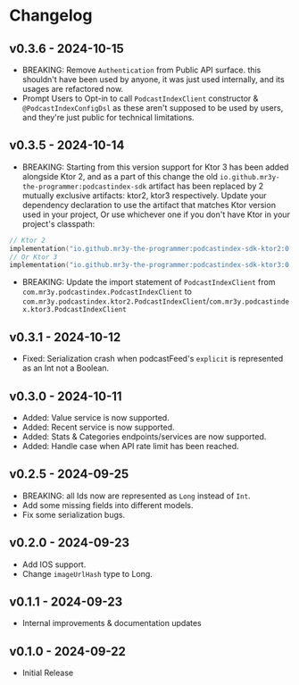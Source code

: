 # Changelog

## v0.3.6 - 2024-10-15

- BREAKING: Remove `Authentication` from Public API surface. this shouldn't have been used by anyone, it was just used internally, and its usages are refactored now.
- Prompt Users to Opt-in to call `PodcastIndexClient` constructor & `@PodcastIndexConfigDsl` as these aren't supposed to be used by users, and they're just public for technical limitations.

## v0.3.5 - 2024-10-14

- BREAKING: Starting from this version support for Ktor 3 has been added alongside Ktor 2, and as a part of this change the old `io.github.mr3y-the-programmer:podcastindex-sdk` artifact has been replaced by 2 mutually exclusive artifacts: ktor2, ktor3 respectively. 
Update your dependency declaration to use the artifact that matches Ktor version used in your project, Or use whichever one if you don't have Ktor in your project's classpath:
```kotlin
// Ktor 2
implementation("io.github.mr3y-the-programmer:podcastindex-sdk-ktor2:0.3.5")
// Or Ktor 3
implementation("io.github.mr3y-the-programmer:podcastindex-sdk-ktor3:0.3.5")
```
- BREAKING: Update the import statement of `PodcastIndexClient` from `com.mr3y.podcastindex.PodcastIndexClient` to `com.mr3y.podcastindex.ktor2.PodcastIndexClient`/`com.mr3y.podcastindex.ktor3.PodcastIndexClient`

## v0.3.1 - 2024-10-12

- Fixed: Serialization crash when podcastFeed's `explicit` is represented as an Int not a Boolean.

## v0.3.0 - 2024-10-11

- Added: Value service is now supported.
- Added: Recent service is now supported.
- Added: Stats & Categories endpoints/services are now supported.
- Added: Handle case when API rate limit has been reached.

## v0.2.5 - 2024-09-25

- BREAKING: all Ids now are represented as `Long` instead of `Int`.
- Add some missing fields into different models.
- Fix some serialization bugs.

## v0.2.0 - 2024-09-23

- Add IOS support.
- Change `imageUrlHash` type to Long.

## v0.1.1 - 2024-09-23

- Internal improvements & documentation updates

## v0.1.0 - 2024-09-22

- Initial Release
